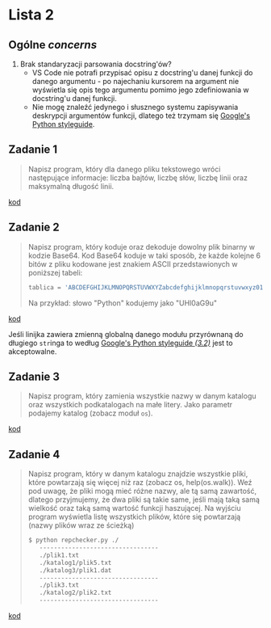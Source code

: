 # Lista 2

## Ogólne *concerns*

1. Brak standaryzacji parsowania docstring'ów?
   - VS Code nie potrafi przypisać opisu z docstring'u danej funkcji do danego argumentu - po najechaniu kursorem na argument nie wyświetla się opis tego argumentu pomimo jego zdefiniowania w docstring'u danej funkcji.
   - Nie mogę znaleźć jedynego i słusznego systemu zapisywania deskrypcji argumentów funkcji, dlatego też trzymam się [Google's Python styleguide](http://google.github.io/styleguide/pyguide.html).

## Zadanie 1

> Napisz program, który dla danego pliku tekstowego wróci następujące informacje: liczba bajtów, liczbę słów, liczbę linii oraz maksymalną długość linii.

[kod](ex-1.py)

## Zadanie 2

> Napisz program, który koduje oraz dekoduje dowolny plik binarny w kodzie Base64. Kod Base64 koduje w taki sposób, że każde kolejne 6 bitów z pliku kodowane jest znakiem ASCII przedstawionych w poniższej tabeli:
> ```py
> tablica = 'ABCD​EFGH​IJKL​MNOP​QRST​UVWX​YZab​cdef​ghij​klmn​opqr​stuv​wxyz​0123​4567​89+/'
> ```
> Na przykład: słowo "Python" kodujemy jako "UHl0aG9u"

[kod](ex-2.py)

Jeśli linijka zawiera zmienną globalną danego modułu przyrównaną do długiego `str`inga to według [Google's Python styleguide *(3.2)*](http://google.github.io/styleguide/pyguide.html#32-line-length) jest to akceptowalne.

## Zadanie 3

> Napisz program, który zamienia wszystkie nazwy w danym katalogu oraz wszystkich podkatalogach na małe litery. Jako parametr podajemy katalog (zobacz moduł `os`).

[kod](ex-3.py)

## Zadanie 4

> Napisz program, który w danym katalogu znajdzie wszystkie pliki, które powtarzają się więcej niż raz (zobacz os, help(os.walk)). Weź pod uwagę, że pliki mogą mieć różne nazwy, ale tą samą zawartość, dlatego przyjmujemy, że dwa pliki są takie same, jeśli mają taką samą wielkość oraz taką samą wartość funkcji haszującej.
> Na wyjściu program wyświetla listę wszystkich plików, które się powtarzają (nazwy plików wraz ze ścieżką)
> ```bash
> $ python repchecker.py ./
>    ---------------------------------
>    ./plik1.txt
>    ./katalog1/plik5.txt
>    ./katalog3/plik1.dat
>    ---------------------------------
>    ./plik3.txt
>    ./katalog2/plik2.txt
>    ---------------------------------
> ```

[kod](ex-4.py)
